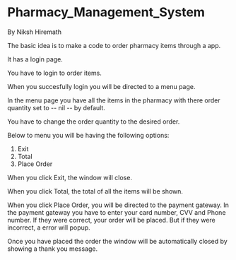 # Pharmacy_Management_System
By Niksh Hiremath

The basic idea is to make a code to order pharmacy items through a app.

It has a login page.

You have to login to order items.

When you succesfully login you will be directed to a menu page.

In the menu page you have all the items in the pharmacy with there order quantity set to -- nil -- by default.

You have to change the order quantity to the desired order.

Below to menu you will be having the following options:
1. Exit
2. Total
3. Place Order

When you click Exit, the window will close.

When you click Total, the total of all the items will be shown.

When you click Place Order, you will be directed to the payment gateway.
In the payment gateway you have to enter your card number, CVV and Phone number.
If they were correct, your order will be placed. But if they were incorrect, a error will popup.

Once you have placed the order the window will be automatically closed by showing a thank you message.